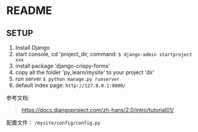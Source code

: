 # README #

## SETUP ##

1. Install Django
2. start console, cd 'project_dir, command: ` $ django-admin startproject xxx `
3. install package 'django-crispy-forms'
4. copy all the folder 'py_learn/mysite' to your project 'dir'
5. run server ` $ python manage.py runserver `
6. default index page: ` http://127.0.0.1:8000/ `

参考文档:
> https://docs.djangoproject.com/zh-hans/2.0/intro/tutorial01/

配置文件：
` /mysite/config/config.py `